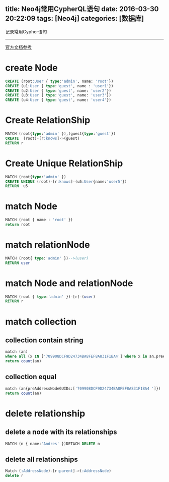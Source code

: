 title: Neo4j常用CypherQL语句
date: 2016-03-30 20:22:09
tags: [Neo4j]
categories: [数据库]
---
记录常用Cypher语句
- - -
<!-- more -->
[官方文档参考](cypher-query-lang)

# create Node
```sql
CREATE (root:User { type:'admin', name: 'root'})
CREATE (u1:User { type:'guest', name : 'user1'})
CREATE (u2:User { type:'guest', name: 'user2'})
CREATE (u3:User { type:'guest', name: 'user3'})
CREATE (u4:User { type:'guest', name: 'user4'})
```
#  Create RelationShip
```sql
MATCH (root{type:'admin' }),(guest{type:'guest'})
CREATE  (root)-[r:knows]->(guest)
RETURN r
```

#  Create  Unique RelationShip
```sql
MATCH (root{type:'admin' })
CREATE UNIQUE (root)-[r:knows]-(u5:User{name:'user5'})
RETURN  u5
```

# match Node
```sql
MATCH (root { name : 'root' })
return root
```

# match relationNode
```sql
MATCH (root{ type:'admin' })-->(user)
RETURN user
```

# match Node and relationNode
```sql
MATCH (root { type:'admin' })-[r]-(user)
RETURN r
```
# match collection
## collection contain string
```sql
match (an)
where all (x IN ['709908DCF9D24734BA8FEF8A831F1BA4'] where x in an.preAddressNodeGUIDs)
return count(an)
```

## collection equal
```sql
match (an{preAddressNodeGUIDs:['709908DCF9D24734BA8FEF8A831F1BA4 ']})
return count(an)
```

# delete relationship
## delete a node with its relationships
```sql
MATCH (n { name:'Andres' })DETACH DELETE n
```
## delete all relationships
```sql
Match (:AddressNode)-[r:parent]->(:AddressNode)
delete r
```
